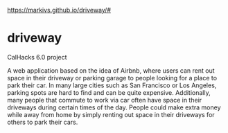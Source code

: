 https://markivs.github.io/driveway/#

# driveway
CalHacks 6.0 project

A web application based on the idea of Airbnb, where users can rent out space in their driveway or parking garage to people looking for a place to park their car. 
In many large cities such as San Francisco or Los Angeles, parking spots are hard to find and can be quite expensive. Additionally, many people that commute to work via car often have space in their driveways during certain times of the day. 
People could make extra money while away from home by simply renting out space in their driveways for others to park their cars. 
